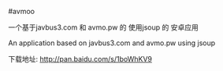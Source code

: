 #avmoo

一个基于javbus3.com 和 avmo.pw 的 使用jsoup 的 安卓应用

An application based on javbus3.com and avmo.pw using jsoup



下载地址:
http://pan.baidu.com/s/1boWhKV9
